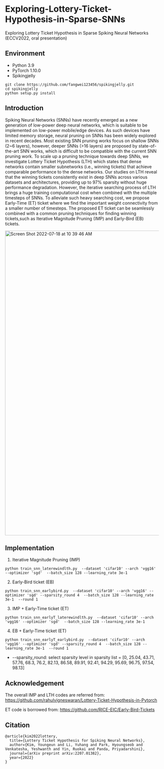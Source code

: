 # Exploring-Lottery-Ticket-Hypothesis-in-Sparse-SNNs
Exploring Lottery Ticket Hypothesis in Sparse Spiking Neural Networks (ECCV2022, oral presentation)




## Environment
* Python 3.9    
* PyTorch 1.10.0   
* Spikingjelly
```
git clone https://github.com/fangwei123456/spikingjelly.git
cd spikingjelly
python setup.py install
```       

## Introduction 
Spiking Neural Networks (SNNs) have recently emerged as a new generation of low-power deep neural networks, which is suitable to be implemented on low-power mobile/edge devices. As such devices have limited memory storage, neural pruning on SNNs has been widely explored in recent decades. Most existing SNN pruning works focus on shallow SNNs (2~6 layers), however, deeper SNNs (>16 layers) are proposed by state-of-the-art SNN works, which is difficult to be compatible with the current SNN pruning work. To scale up a pruning technique towards deep SNNs, we investigate Lottery Ticket Hypothesis (LTH) which states that dense networks contain smaller subnetworks (i.e., winning tickets) that achieve comparable performance to the dense networks. Our studies on LTH reveal that the winning tickets consistently exist in deep SNNs across various datasets and architectures, providing up to 97% sparsity without huge performance  degradation. However, the iterative searching process of LTH brings a huge training computational cost when combined with the multiple timesteps of SNNs. To alleviate such heavy searching cost, we propose Early-Time (ET) ticket where we find the important weight connectivity from a smaller number of timesteps. The proposed ET ticket can be seamlessly combined with a common pruning techniques for finding winning tickets,such as Iterative Magnitude Pruning (IMP) and Early-Bird (EB) tickets. 

<img width="998" alt="Screen Shot 2022-07-18 at 10 39 46 AM" src="https://user-images.githubusercontent.com/41351363/179536311-714697ab-7355-42ae-942e-bbf8216a4e0e.png">


## Implementation 

1) Iterative Magnitude Pruning (IMP)
```
python train_snn_laterewindlth.py  --dataset 'cifar10' --arch 'vgg16' --optimizer 'sgd'  --batch_size 128 --learning_rate 3e-1 
```
2) Early-Bird ticket (EB)
```
python train_snn_earlybird.py  --dataset 'cifar10' --arch 'vgg16' --optimizer 'sgd' --sparsity_round 4  --batch_size 128 --learning_rate 3e-1  --round 1
```
3) IMP + Early-Time ticket (ET)
```
python train_snn_earlyT_laterewindlth.py  --dataset 'cifar10' --arch 'vgg16' --optimizer 'sgd'  --batch_size 128 --learning_rate 3e-1 
```
4) EB + Early-Time ticket (ET)
```
python train_snn_earlyT_earlybird.py  --dataset 'cifar10' --arch 'vgg16' --optimizer 'sgd' --sparsity_round 4  --batch_size 128 --learning_rate 3e-1  --round 1
```
*  --sparsity_round: select sparsity level in sparsity list = [0,	25.04,	43.71, 57.76,	68.3, 76.2,	82.13, 86.58, 89.91, 92.41,	94.29, 95.69, 96.75, 97.54,	98.13]


## Acknowledgement 
The overall IMP and LTH codes are referred from: 
https://github.com/rahulvigneswaran/Lottery-Ticket-Hypothesis-in-Pytorch

ET code is borrowed from: 
https://github.com/RICE-EIC/Early-Bird-Tickets

## Citation
```
@article{kim2022lottery,
  title={Lottery Ticket Hypothesis for Spiking Neural Networks},
  author={Kim, Youngeun and Li, Yuhang and Park, Hyoungseob and Venkatesha, Yeshwanth and Yin, Ruokai and Panda, Priyadarshini},
  journal={arXiv preprint arXiv:2207.01382},
  year={2022}
}
```       
